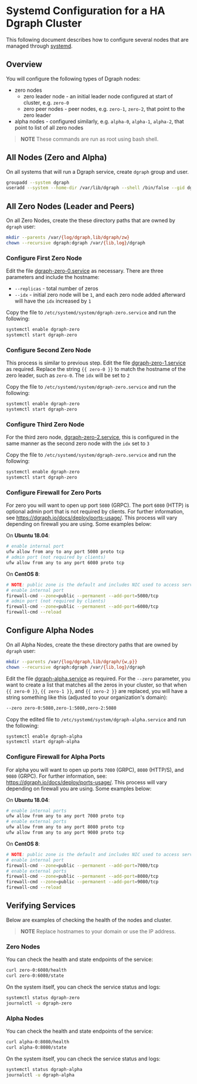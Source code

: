 # Systemd Configuration for a HA Dgraph Cluster

This following document describes how to configure several nodes that are managed through
[systemd](https://systemd.io/).

## Overview

You will configure the following types of Dgraph nodes:

- zero nodes
  - zero leader node - an initial leader node configured at start of cluster, e.g. `zero-0`
  - zero peer nodes - peer nodes, e.g. `zero-1`, `zero-2`, that point to the zero leader
- alpha nodes - configured similarly, e.g. `alpha-0`, `alpha-1`, `alpha-2`, that point to list of
  all zero nodes

> **NOTE** These commands are run as root using bash shell.

## All Nodes (Zero and Alpha)

On all systems that will run a Dgraph service, create `dgraph` group and user.

```bash
groupadd --system dgraph
useradd --system --home-dir /var/lib/dgraph --shell /bin/false --gid dgraph dgraph
```

## All Zero Nodes (Leader and Peers)

On all Zero Nodes, create the these directory paths that are owned by `dgraph` user:

```bash
mkdir --parents /var/{log/dgraph,lib/dgraph/zw}
chown --recursive dgraph:dgraph /var/{lib,log}/dgraph
```

### Configure First Zero Node

Edit the file [dgraph-zero-0.service](dgraph-zero-0.service) as necessary. There are three
parameters and include the hostname:

- `--replicas` - total number of zeros
- `--idx` - initial zero node will be `1`, and each zero node added afterward will have the `idx`
  increased by `1`

Copy the file to `/etc/systemd/system/dgraph-zero.service` and run the following:

```bash
systemctl enable dgraph-zero
systemctl start dgraph-zero
```

### Configure Second Zero Node

This process is similar to previous step. Edit the file
[dgraph-zero-1.service](dgraph-zero-1.service) as required. Replace the string `{{ zero-0 }}` to
match the hostname of the zero leader, such as `zero-0`. The `idx` will be set to `2`

Copy the file to `/etc/systemd/system/dgraph-zero.service` and run the following:

```bash
systemctl enable dgraph-zero
systemctl start dgraph-zero
```

### Configure Third Zero Node

For the third zero node, [dgraph-zero-2.service](dgraph-zero-2.service), this is configured in the
same manner as the second zero node with the `idx` set to `3`

Copy the file to `/etc/systemd/system/dgraph-zero.service` and run the following:

```bash
systemctl enable dgraph-zero
systemctl start dgraph-zero
```

### Configure Firewall for Zero Ports

For zero you will want to open up port `5080` (GRPC). The port `6080` (HTTP) is optional admin port
that is not required by clients. For further information, see
https://dgraph.io/docs/deploy/ports-usage/. This process will vary depending on firewall you are
using. Some examples below:

On **Ubuntu 18.04**:

```bash
# enable internal port
ufw allow from any to any port 5080 proto tcp
# admin port (not required by clients)
ufw allow from any to any port 6080 proto tcp
```

On **CentOS 8**:

```bash
# NOTE: public zone is the default and includes NIC used to access service
# enable internal port
firewall-cmd --zone=public --permanent --add-port=5080/tcp
# admin port (not required by clients)
firewall-cmd --zone=public --permanent --add-port=6080/tcp
firewall-cmd --reload
```

## Configure Alpha Nodes

On all Alpha Nodes, create the these directory paths that are owned by `dgraph` user:

```bash
mkdir --parents /var/{log/dgraph,lib/dgraph/{w,p}}
chown --recursive dgraph:dgraph /var/{lib,log}/dgraph
```

Edit the file [dgraph-alpha.service](dgraph-alpha.service) as required. For the `--zero` parameter,
you want to create a list that matches all the zeros in your cluster, so that when `{{ zero-0 }}`,
`{{ zero-1 }}`, and `{{ zero-2 }}` are replaced, you will have a string something like this
(adjusted to your organization's domain):

```bash
--zero zero-0:5080,zero-1:5080,zero-2:5080
```

Copy the edited file to `/etc/systemd/system/dgraph-alpha.service` and run the following:

```bash
systemctl enable dgraph-alpha
systemctl start dgraph-alpha
```

### Configure Firewall for Alpha Ports

For alpha you will want to open up ports `7080` (GRPC), `8080` (HTTP/S), and `9080` (GRPC). For
further information, see: https://dgraph.io/docs/deploy/ports-usage/. This process will vary
depending on firewall you are using. Some examples below:

On **Ubuntu 18.04**:

```bash
# enable internal ports
ufw allow from any to any port 7080 proto tcp
# enable external ports
ufw allow from any to any port 8080 proto tcp
ufw allow from any to any port 9080 proto tcp
```

On **CentOS 8**:

```bash
# NOTE: public zone is the default and includes NIC used to access service
# enable internal port
firewall-cmd --zone=public --permanent --add-port=7080/tcp
# enable external ports
firewall-cmd --zone=public --permanent --add-port=8080/tcp
firewall-cmd --zone=public --permanent --add-port=9080/tcp
firewall-cmd --reload
```

## Verifying Services

Below are examples of checking the health of the nodes and cluster.

> **NOTE** Replace hostnames to your domain or use the IP address.

### Zero Nodes

You can check the health and state endpoints of the service:

```bash
curl zero-0:6080/health
curl zero-0:6080/state
```

On the system itself, you can check the service status and logs:

```bash
systemctl status dgraph-zero
journalctl -u dgraph-zero
```

### Alpha Nodes

You can check the health and state endpoints of the service:

```bash
curl alpha-0:8080/health
curl alpha-0:8080/state
```

On the system itself, you can check the service status and logs:

```bash
systemctl status dgraph-alpha
journalctl -u dgraph-alpha
```
